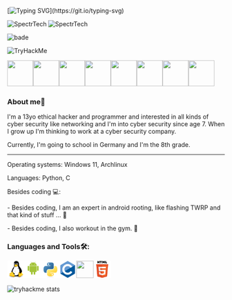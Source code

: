 [![Typing SVG](https://readme-typing-svg.demolab.com/?color=%239315B7&lines=...+Hello+Friend!)](https://git.io/typing-svg)

<img class="image-align-left" src="https://camo.githubusercontent.com/8b81dd5f97d9926d9d98923c2e16220ca9d32f0afd66e4c91739a1da5fc43e49/68747470733a2f2f6b6f6d617265762e636f6d2f67687076632f3f757365726e616d653d6c657467616d6572266c6162656c3d50726f66696c65253230766965777326636f6c6f723d306537356236267374796c653d666c6174" alt="SpectrTech" /> <img class="image-align-left" src="https://img.shields.io/badge/I%20use-Arch%20btw-orange" alt="SpectrTech" /> 

![bade](https://camo.githubusercontent.com/ae7518e031142acb0c759babc7cfb50e6446623c73871353acfa3f24e99c7552/68747470733a2f2f696d672e736869656c64732e696f2f62616467652f2d5472794861636b4d652d2532333231324334323f7374796c653d666f722d7468652d6261646765266c6f676f3d7472796861636b6d65266c6f676f436f6c6f723d7768697465)

<img src="https://tryhackme-badges.s3.amazonaws.com/Spectr4.png" alt="TryHackMe">



<img width="60" height="60" src="https://tryhackme.com/img/badges/linux.svg" /><img width="60" height="60" src="https://tryhackme.com/img/badges/hashcracker.svg" /><img width="60" height="60" src="https://tryhackme.com/img/badges/ohsint.svg" /><img width="60" height="60" src="https://tryhackme.com/img/badges/mrrobot.svg" /><img width="60" height="60" src="https://tryhackme.com/img/badges/blue.svg" /><img width="60" height="60" src="https://tryhackme.com/img/badges/adventofcyber4.svg" /><img width="60" height="60" src="https://tryhackme.com/img/badges/streak7.svg" /><img width="60" height="60" src="https://tryhackme.com/img/badges/ice.svg" />




<h3 align="left">About me🚀</h3>

<p>I'm a 13yo ethical hacker and programmer and interested in all kinds of cyber security like networking and I'm into cyber security since age 7. When I grow up I'm thinking to work at a cyber security company.</p>
<p>Currently, I'm going to school in Germany and I'm the 8th grade. </p>

<hr>

<p>Operating systems: Windows 11, Archlinux</p>
<p>Languages: Python, C</p>
<p>Besides coding 💻:</p>
<p> - Besides coding, I am an expert in android rooting, like flashing TWRP and that kind of stuff ... 📱</p>
<p> - Besides coding, I also workout in the gym. 💪</p>

<h3 align="left">Languages and Tools🛠️:</h3>

<img width="40" height="40" src="https://raw.githubusercontent.com/devicons/devicon/master/icons/linux/linux-original.svg" /><img width="40" height="40" src="https://raw.githubusercontent.com/devicons/devicon/master/icons/android/android-original-wordmark.svg" /><img width="40" height="40" src="https://raw.githubusercontent.com/devicons/devicon/master/icons/python/python-original.svg" /><img width="40" height="40" src="https://raw.githubusercontent.com/devicons/devicon/6910f0503efdd315c8f9b858234310c06e04d9c0/icons/c/c-original.svg" /><img width="40" height="40" src="https://camo.githubusercontent.com/fcafa5ebc1f5f789ae7d012a3ecd8fe7bda49516591caf7c37698f764165d880/68747470733a2f2f7777772e766563746f726c6f676f2e7a6f6e652f6c6f676f732f6769742d73636d2f6769742d73636d2d69636f6e2e737667" /><img width="40" height="40" src="https://raw.githubusercontent.com/devicons/devicon/master/icons/html5/html5-original-wordmark.svg">



![tryhackme stats](https://raw.githubusercontent.com/SpectrTech/SpectrTech/master/assets/thm_propic.png)
